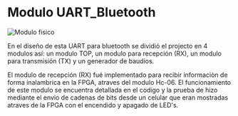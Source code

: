 # Modulo UART_Bluetooth
![Modulo fisico](https://user-images.githubusercontent.com/43111878/99134806-58aad680-25ed-11eb-8faf-2062f99f2f73.PNG)

En el diseño de esta UART para bluetooth se dividió el projecto en 4 modulos así: un modulo TOP, un modulo para recepción (RX), un modulo para transmisión (TX) y un generador de baudios.

El modulo de recepción (RX) fué implementado para recibir informaciòn de forma inalambrica en la FPGA, atraves del modulo Hc-06. El funcionamiento de este modulo se encuentra detallada en el codigo y la prueba de hizo mediante el envio de cadenas de bits desde un celular que eran mostradas atraves de la FPGA con el encendido y apagado de LED's.
